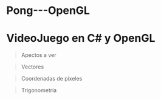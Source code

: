 # Pong---OpenGL
# VideoJuego en C# y OpenGL

>Apectos a ver

>Vectores

>Coordenadas de pixeles

>Trigonometria
